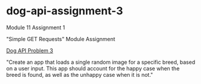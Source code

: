 # dog-api-assignment-3
 
Module 11 Assignment 1

"Simple GET Requests" Module Assignment

[Dog API Problem 3](https://github.com/jocelle23/dog-api-assignment-3)

"Create an app that loads a single random image for a specific breed, based on a user input. This app should account for the happy case when the breed is found, as well as the unhappy case when it is not."